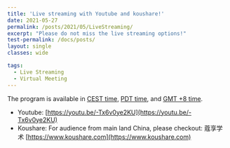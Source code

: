 ```yaml
---
title: 'Live streaming with Youtube and koushare!'
date: 2021-05-27
permalink: /posts/2021/05/LiveStreaming/
excerpt: "Please do not miss the live streaming options!"
test-permalink: /docs/posts/
layout: single 
classes: wide

tags:
  - Live Streaming  
  - Virtual Meeting 
---
```


The program is available in [CEST time](/program-cest/), [PDT time](/program-pdt/), and [GMT +8 time](/program/). 


*  Youtube: [https://youtu.be/-Tx6v0ye2KU](https://youtu.be/-Tx6v0ye2KU)
*  Koushare: For audience from main land China, please checkout: 蔻享学术 [https://www.koushare.com](https://www.koushare.com)


